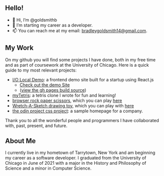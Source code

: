 ## Hello!
- 👋 Hi, I’m @goldsmithb
- 👀 I’m starting my career as a developer.
- 📫 You can reach me at my email: bradleygoldsmith14@gmail.com.

## My Work
On my github you will find some projects I have done, both in my free time and as part of coursework at the University of Chicago.
Here is a quick guide to my most relevant projects:
* [I/O Local Demo](https://github.com/goldsmithb/io_local_demo): a frontend demo site built for a startup using React.js
  * [Check out the demo Site](https://goldsmithb.github.io/gh_pages_io_local/)
  * ([view the gh pages build source](https://github.com/goldsmithb/gh_pages_io_local))
* [myTetris](https://github.com/goldsmithb/myTetris): a tetris clone I wrote for fun and learning!
* [browser rock paper scissors](https://github.com/goldsmithb/rock_paper_scissors), which you can play [here](https://goldsmithb.github.io/rock_paper_scissors/)
* [Wretch-A-Sketch drawing toy](https://github.com/goldsmithb/wretch_a_sketch/), which you can play with [here](https://goldsmithb.github.io/wretch_a_sketch/)
* [the odin project css project](https://github.com/goldsmithb/css-foundations-project): a sample homepage for a company.
<!---
* [personal website](https://github.com/goldsmithb/personal_site): my personal website.
If you are interested in my humanities projects, you can check them out at the following links:
* [Obscurity, Secrecy, and Authority: Transformations in English Alchemy in the late Seventeenth Century](https://drive.google.com/file/d/15mzZ8It20QNKF8VFikTsOEUhPAfj3jjO/view?usp=sharing)
* [History Fades to Fable: The Many Lives of the Croton Aqueduct](https://docs.google.com/document/d/e/2PACX-1vQWaolkK0KckwGnYzIlsUITMRC2Mxtdr5lLWJAGYzcUEj590w7j5q_9CW1yhB0YXQ/pub)
--->
Thank you to all the wonderful people and programmers I have collaborated with, past, present, and future. 

## About Me
I currently live in my hometown of Tarrytown, New York and am beginning my career as a software developer. 
I graduated from the University of Chicago in June of 2021 with a major in the History and Philosophy of Science and a minor in Computer Science.

<!--While at the University of Chicago, I accomplished a number of exciting things; I received honors on my bachelor’s thesis, a grant to write a creative non-fiction essay based on historical research, a grant to learn German abroad, and countless opportunities to collaborate with my peers in both humanities research and software projects.

In my studies, I was principally interested in the concept of scientific revolution in the early modern European era, and decided to concentrate on the emergence of institutionalized science from the backdrop of natural philosophy. This culminated in my Bachelor thesis project, in which I researched and analyzed the volatile position of English Alchemy among the emerging institutional sciences during the latter half of the 17th century. Broadly, I have a desire to interrogate and situate the role of mythology in the historical development of the sciences. This is the intellectual through-line connecting my thesis project, my creative work, and my pursuit of computer science. How alchemy’s esoteric aesthetic clashed with the new ideals of emerging scientific communities, the ways that the engineers and architects of 19th century New York mythologized America through great industrial works like the Croton aqueduct, and the cosmos of computer technologies that draw their power from the principle of abstraction all share this element of humans crafting the world around them: Humans crafting nature, defining their historical identity, and creating machines that push the boundaries of what we are capable of.

My personal interests are just as nerdy: I love video games, reading fantasy, and talking about artsy movies with my friends. I truly love learning and am always pursuing a new software project, a new foreign language, or a new hobby—often all at once.
-->
<!---
goldsmithb/goldsmithb is a ✨ special ✨ repository because its `README.md` (this file) appears on your GitHub profile.
You can click the Preview link to take a look at your changes.
--->
